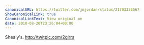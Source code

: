 ```yaml
---
canonicalURL: https://twitter.com/jmjordan/status/21703336567
ShowCanonicalLink: true
CanonicalLinkText: View original on
date: 2010-08-20T23:26:04+00:00
---
```

Shealy's. http://twitpic.com/2glrrs